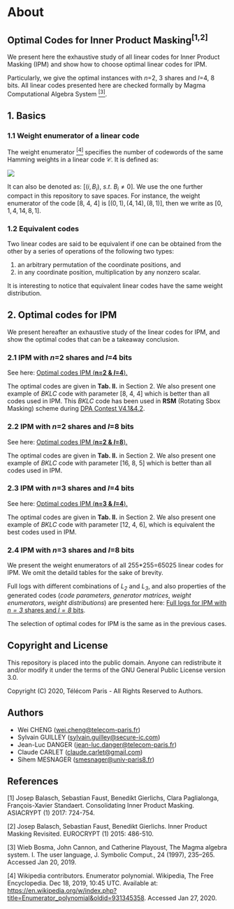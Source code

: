 
# About

## Optimal Codes for Inner Product Masking<sup>[1,2]</sup>

We present here the exhaustive study of all linear codes for Inner Product Masking (IPM) and show how to choose optimal linear codes for IPM. 

Particularly, we give the optimal instances with *n*=2, 3 shares and *l*=4, 8 bits. All linear codes presented here are checked formally by Magma Computational Algebra System [<sup>[3]</sup>](http://magma.maths.usyd.edu.au/magma/).

## 1. Basics

### 1.1 Weight enumerator of a linear code

The weight enumerator [<sup>[4]</sup>](https://en.wikipedia.org/wiki/Enumerator_polynomial) specifies the number of codewords of the same Hamming weights in a linear code $\mathcal{C}$. It is defined as:

<img src="http://latex.codecogs.com/gif.latex?W_\mathcal{C}(X, Y) = \sum_{i=0}^n B_iX^{n-i}Y^i" />

It can also be denoted as: $[ (i, B_i), ~s.t. ~B_i\neq 0]$. We use the one further compact in this repository to save spaces. For instance, the weight enumerator of the code [8, 4, 4] is $[(0, 1), (4, 14), (8, 1)]$, then we write as $[0,1, 4, 14, 8, 1]$.

### 1.2 Equivalent codes

Two linear codes are said to be equivalent if one can be obtained from the other by a series of operations of the following two types:

1) an arbitrary permutation of the coordinate positions, and
2) in any coordinate position, multiplication by any nonzero scalar.

It is interesting to notice that equivalent linear codes have the same weight distribution.

## 2. Optimal codes for IPM

We present hereafter an exhaustive study of the linear codes for IPM, and show the optimal codes that can be a takeaway conclusion.

### 2.1 IPM with *n*=2 shares and *l*=4 bits

See here: [Optimal codes IPM (**n=2 & *l*=4**).](https://nbviewer.jupyter.org/github/Qomo-CHENG/OC-IPM/blob/master/ipm_codes_n2k4.ipynb)

The optimal codes are given in **Tab. II.** in Section 2. We also present one example of *BKLC* code with parameter [8, 4, 4] which is better than all codes used in IPM. This *BKLC* code has been used in **RSM** (Rotating Sbox Masking) scheme during [DPA Contest V4.1&4.2](http://www.dpacontest.org/v4/index.php).

### 2.2 IPM with *n*=2 shares and *l*=8 bits

See here: [Optimal codes IPM (**n=2 & *l*=8**).](https://nbviewer.jupyter.org/github/Qomo-CHENG/OC-IPM/blob/master/ipm_codes_n2k8.ipynb)

The optimal codes are given in **Tab. II.** in Section 2. We also present one example of *BKLC* code with parameter [16, 8, 5] which is better than all codes used in IPM.

### 2.3 IPM with *n*=3 shares and *l*=4 bits

See here: [Optimal codes IPM (**n=3 & *l*=4**).](https://nbviewer.jupyter.org/github/Qomo-CHENG/OC-IPM/blob/master/ipm_codes_n3k4.ipynb)

The optimal codes are given in **Tab. II.** in Section 2. We also present one example of *BKLC* code with parameter [12, 4, 6], which is equivalent the best codes used in IPM.

### 2.4 IPM with *n*=3 shares and *l*=8 bits

We present the weight enumerators of all 255*255=65025 linear codes for IPM. We omit the detaild tables for the sake of brevity.

Full logs with different combinations of *$L_2$* and *$L_3$*, and also properties of the generated codes (*code parameters*, *generator matrices*, *weight enumerators*, *weight distributions*) are presented here: [Full logs for IPM with *$n=3$* shares and *$l=8$* bits](https://github.com/Qomo-CHENG/OC-IPM/blob/master/weight_enumerators/weight_code_n3k8_full.log).

The selection of optimal codes for IPM is the same as in the previous cases.




## Copyright and License

This repository is placed into the public domain. Anyone can redistribute it and/or modify it under the terms of the GNU General Public License version 3.0.

Copyright (C) 2020, Télécom Paris - All Rights Reserved to Authors.

## Authors
- Wei CHENG (wei.cheng@telecom-paris.fr)
- Sylvain GUILLEY (sylvain.guilley@secure-ic.com)
- Jean-Luc DANGER (jean-luc.danger@telecom-paris.fr)
- Claude CARLET (claude.carlet@gmail.com)
- Sihem MESNAGER (smesnager@univ-paris8.fr)


## References

[1] Josep Balasch, Sebastian Faust, Benedikt Gierlichs, Clara Paglialonga, François-Xavier Standaert.
Consolidating Inner Product Masking. ASIACRYPT (1) 2017: 724-754.

[2] Josep Balasch, Sebastian Faust, Benedikt Gierlichs.
Inner Product Masking Revisited. EUROCRYPT (1) 2015: 486-510.


[3] Wieb Bosma, John Cannon, and Catherine Playoust, The Magma algebra system. I. The user language, J. Symbolic Comput., 24 (1997), 235–265. Accessed Jan 20, 2019.

[4] Wikipedia contributors. Enumerator polynomial. Wikipedia, The Free Encyclopedia. Dec 18, 2019, 10:45 UTC. Available at: https://en.wikipedia.org/w/index.php?title=Enumerator_polynomial&oldid=931345358. Accessed Jan 27, 2020.

